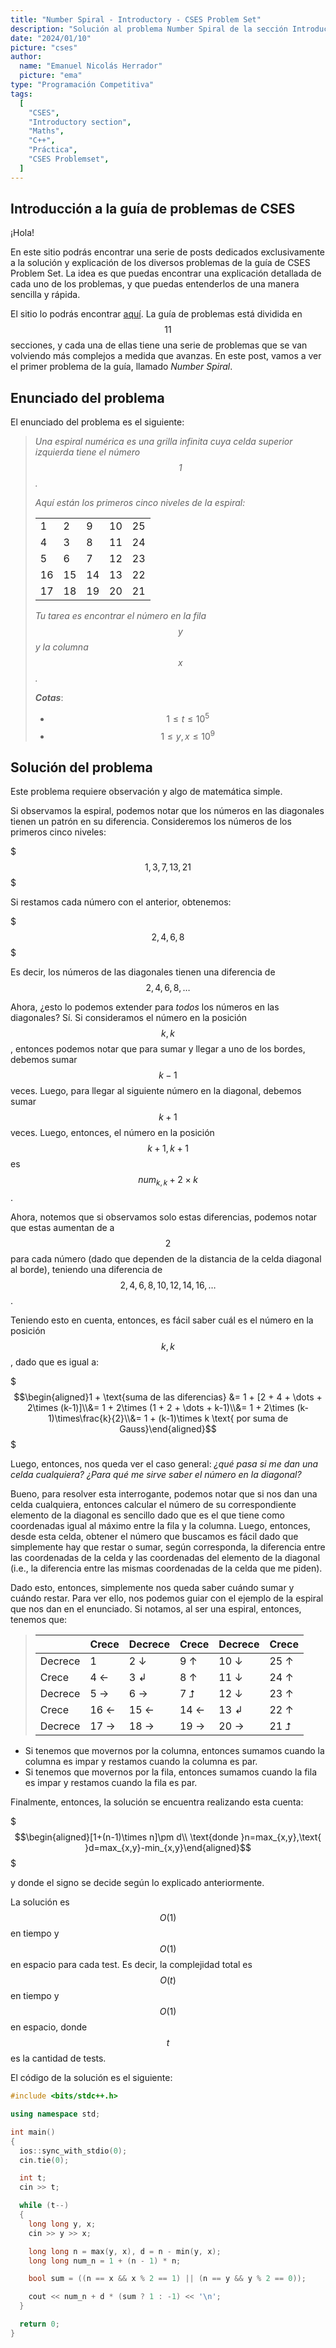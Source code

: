 ```yaml
---
title: "Number Spiral - Introductory - CSES Problem Set"
description: "Solución al problema Number Spiral de la sección Introductory de CSES Problem Set"
date: "2024/01/10"
picture: "cses"
author:
  name: "Emanuel Nicolás Herrador"
  picture: "ema"
type: "Programación Competitiva"
tags:
  [
    "CSES",
    "Introductory section",
    "Maths",
    "C++",
    "Práctica",
    "CSES Problemset",
  ]
---
```


## Introducción a la guía de problemas de CSES

¡Hola!

En este sitio podrás encontrar una serie de posts dedicados exclusivamente a la solución y explicación de los diversos problemas de la guía de CSES Problem Set. La idea es que puedas encontrar una explicación detallada de cada uno de los problemas, y que puedas entenderlos de una manera sencilla y rápida.

El sitio lo podrás encontrar [aquí](https://cses.fi/problemset/). La guía de problemas está dividida en $$11$$ secciones, y cada una de ellas tiene una serie de problemas que se van volviendo más complejos a medida que avanzas. En este post, vamos a ver el primer problema de la guía, llamado _Number Spiral_.

## Enunciado del problema

El enunciado del problema es el siguiente:

> _Una espiral numérica es una grilla infinita cuya celda superior izquierda tiene el número $$1$$._
>
> _Aquí están los primeros cinco niveles de la espiral:_
>
> |     |     |     |     |     |
> | --- | --- | --- | --- | --- |
> | 1   | 2   | 9   | 10  | 25  |
> | 4   | 3   | 8   | 11  | 24  |
> | 5   | 6   | 7   | 12  | 23  |
> | 16  | 15  | 14  | 13  | 22  |
> | 17  | 18  | 19  | 20  | 21  |
>
> _Tu tarea es encontrar el número en la fila $$y$$ y la columna $$x$$._
>
> _**Cotas**_:
>
> - $$1 \leq t \leq 10^5$$
> - $$1 \leq y, x \leq 10^9$$

## Solución del problema

Este problema requiere observación y algo de matemática simple.

Si observamos la espiral, podemos notar que los números en las diagonales tienen un patrón en su diferencia. Consideremos los números de los primeros cinco niveles:

$$$1, 3, 7, 13, 21$$$

Si restamos cada número con el anterior, obtenemos:

$$$2, 4, 6, 8$$$

Es decir, los números de las diagonales tienen una diferencia de $$2, 4, 6, 8, \dots$$

Ahora, ¿esto lo podemos extender para _todos_ los números en las diagonales? Sí. Si consideramos el número en la posición $$k, k$$, entonces podemos notar que para sumar y llegar a uno de los bordes, debemos sumar $$k - 1$$ veces. Luego, para llegar al siguiente número en la diagonal, debemos sumar $$k + 1$$ veces. Luego, entonces, el número en la posición $$k+1, k+1$$ es $$num_{k, k} + 2\times k$$.

Ahora, notemos que si observamos solo estas diferencias, podemos notar que estas aumentan de a $$2$$ para cada número (dado que dependen de la distancia de la celda diagonal al borde), teniendo una diferencia de $$2, 4, 6, 8, 10, 12, 14, 16, \dots$$.

Teniendo esto en cuenta, entonces, es fácil saber cuál es el número en la posición $$k, k$$, dado que es igual a:

$$$\begin{aligned}1 + \text{suma de las diferencias}  &= 1 + [2 + 4 + \dots + 2\times (k-1)]\\&= 1 + 2\times (1 + 2 + \dots + k-1)\\&= 1 + 2\times (k-1)\times\frac{k}{2}\\&= 1 + (k-1)\times k \text{ por suma de Gauss}\end{aligned}$$$

Luego, entonces, nos queda ver el caso general: _¿qué pasa si me dan una celda cualquiera? ¿Para qué me sirve saber el número en la diagonal?_

Bueno, para resolver esta interrogante, podemos notar que si nos dan una celda cualquiera, entonces calcular el número de su correspondiente elemento de la diagonal es sencillo dado que es el que tiene como coordenadas igual al máximo entre la fila y la columna. Luego, entonces, desde esta celda, obtener el número que buscamos es fácil dado que simplemente hay que restar o sumar, según corresponda, la diferencia entre las coordenadas de la celda y las coordenadas del elemento de la diagonal (i.e., la diferencia entre las mismas coordenadas de la celda que me piden).

Dado esto, entonces, simplemente nos queda saber cuándo sumar y cuándo restar. Para ver ello, nos podemos guiar con el ejemplo de la espiral que nos dan en el enunciado. Si notamos, al ser una espiral, entonces, tenemos que:

> |         | Crece | Decrece | Crece | Decrece | Crece |
> | ------- | ----- | ------- | ----- | ------- | ----- |
> | Decrece | 1     | 2 ↓     | 9 ↑   | 10 ↓    | 25 ↑  |
> | Crece   | 4 ←   | 3 ↲     | 8 ↑   | 11 ↓    | 24 ↑  |
> | Decrece | 5 →   | 6 →     | 7 ⮥   | 12 ↓    | 23 ↑  |
> | Crece   | 16 ←  | 15 ←    | 14 ←  | 13 ↲    | 22 ↑  |
> | Decrece | 17 →  | 18 →    | 19 →  | 20 →    | 21 ⮥  |

- Si tenemos que movernos por la columna, entonces sumamos cuando la columna es impar y restamos cuando la columna es par.
- Si tenemos que movernos por la fila, entonces sumamos cuando la fila es impar y restamos cuando la fila es par.

Finalmente, entonces, la solución se encuentra realizando esta cuenta:

$$$\begin{aligned}[1+(n-1)\times n]\pm d\\ \text{donde }n=max_{x,y},\text{ }d=max_{x,y}-min_{x,y}\end{aligned}$$$

y donde el signo se decide según lo explicado anteriormente.

La solución es $$O(1)$$ en tiempo y $$O(1)$$ en espacio para cada test. Es decir, la complejidad total es $$O(t)$$ en tiempo y $$O(1)$$ en espacio, donde $$t$$ es la cantidad de tests.

El código de la solución es el siguiente:

```cpp
#include <bits/stdc++.h>

using namespace std;

int main()
{
  ios::sync_with_stdio(0);
  cin.tie(0);

  int t;
  cin >> t;

  while (t--)
  {
    long long y, x;
    cin >> y >> x;

    long long n = max(y, x), d = n - min(y, x);
    long long num_n = 1 + (n - 1) * n;

    bool sum = ((n == x && x % 2 == 1) || (n == y && y % 2 == 0));

    cout << num_n + d * (sum ? 1 : -1) << '\n';
  }

  return 0;
}
```
